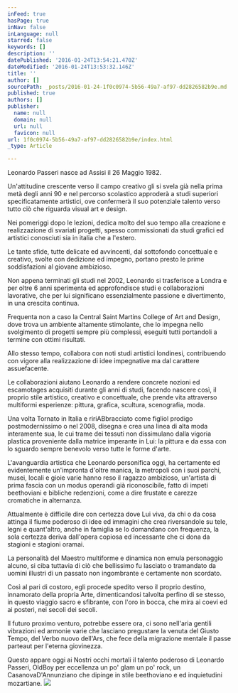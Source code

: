 ```yaml
---
inFeed: true
hasPage: true
inNav: false
inLanguage: null
starred: false
keywords: []
description: ''
datePublished: '2016-01-24T13:54:21.470Z'
dateModified: '2016-01-24T13:53:32.146Z'
title: ''
author: []
sourcePath: _posts/2016-01-24-1f0c0974-5b56-49a7-af97-dd2826582b9e.md
published: true
authors: []
publisher:
  name: null
  domain: null
  url: null
  favicon: null
url: 1f0c0974-5b56-49a7-af97-dd2826582b9e/index.html
_type: Article

---
```

Leonardo Passeri nasce ad Assisi il 26 Maggio 1982\.

Un'attitudine crescente verso il campo creativo gli si svela già nella prima metà degli anni 90 e nel percorso scolastico approderà a studi superiori specificatamente artistici, ove confermerà il suo potenziale talento verso tutto ciò che riguarda visual art e design.

Nei pomeriggi dopo le lezioni, dedica molto del suo tempo alla creazione e realizzazione di svariati progetti, spesso commissionati da studi grafici ed artistici conosciuti sia in italia che a l'estero.

Le tante sfide, tutte delicate ed avvincenti, dal sottofondo concettuale e creativo, svolte con dedizione ed impegno, portano presto le prime soddisfazioni al giovane ambizioso.

Non appena terminati gli studi nel 2002, Leonardo si trasferisce a Londra e per oltre 6 anni sperimenta ed approfondisce studi e collaborazioni lavorative, che per lui significano essenzialmente passione e divertimento, in una crescita continua.

Frequenta non a caso la Central Saint Martins College of Art and Design, dove trova un ambiente altamente stimolante, che lo impegna nello svolgimento di progetti sempre più complessi, eseguiti tutti portandoli a termine con ottimi risultati.

Allo stesso tempo, collabora con noti studi artistici londinesi, contribuendo con vigore alla realizzazione di idee impegnative ma dal carattere assuefacente.

Le collaborazioni aiutano Leonardo a rendere concrete nozioni ed escamotages acquisiti durante gli anni di studi, facendo nascere così, il proprio stile artistico, creativo e concettuale, che prende vita attraverso multiformi esperienze: pittura, grafica, scultura, scenografia, moda.

Una volta Tornato in Italia e ririABbracciato come figliol prodigo postmodernissimo o nel 2008, disegna e crea una linea di alta moda interamente sua, le cui trame dei tessuti non dissimulano dalla vigoria plastica proveniente dalla matrice imperante in Lui: la pittura e da essa con lo sguardo sempre benevolo verso tutte le forme d'arte.

L'avanguardia artistica che Leonardo personifica oggi, ha certamente ed evidentemente un'impronta d'oltre manica, la metropoli con i suoi parchi, musei, locali e gioie varie hanno reso il ragazzo ambizioso, un'artista di prima fascia con un modus operandi già riconoscibile, fatto di impeti beethoviani e bibliche redenzioni, come a dire frustate e carezze cromatiche in alternanza.

Attualmente è difficile dire con certezza dove Lui viva, da chi o da cosa attinga il fiume poderoso di idee ed immagini che crea riversandole su tele, legni e quant'altro, anche in famiglia se lo domandano con frequenza, la sola certezza deriva dall'opera copiosa ed incessante che ci dona da stagioni e stagioni oramai.

La personalità del Maestro multiforme e dinamica non emula personaggio alcuno, si ciba tuttavia di ciò che bellissimo fu lasciato o tramandato da uomini illustri di un passato non ingombrante e certamente non scordato.

Così al pari di costoro, egli procede spedito verso il proprio destino, innamorato della propria Arte, dimenticandosi talvolta perfino di se stesso, in questo viaggio sacro e sfibrante, con l'oro in bocca, che mira ai coevi ed ai posteri, nei secoli dei secoli.

Il futuro proximo venturo, potrebbe essere ora, ci sono nell'aria gentili vibrazioni ed armonie varie che lasciano pregustare la venuta del Giusto Tempo, del Verbo nuovo dell'Ars, che fece della migrazione mentale il passe parteaut per l'eterna giovinezza.

Questo appare oggi ai Nostri occhi mortali il talento poderoso di Leonardo Passeri, OldBoy per eccellenza un po' glam un po' rock, un CasanovaD'Annunziano che dipinge in stile beethoviano e ed inquietudini mozartiane.
![](https://the-grid-user-content.s3-us-west-2.amazonaws.com/d179a5c6-9440-4e5f-b390-333e380c6c7d.jpg)